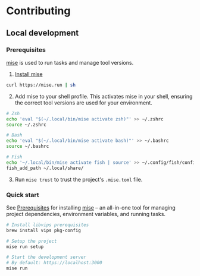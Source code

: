 # Contributing

## Local development

### Prerequisites

[mise](https://mise.jdx.dev/about.html) is used to run tasks and manage tool versions.

1. [Install mise](https://mise.jdx.dev/getting-started.html)

```sh
curl https://mise.run | sh
```

2. Add mise to your shell profile. This activates mise in your shell, ensuring the correct tool versions are used for your environment.

```sh
# Zsh
echo 'eval "$(~/.local/bin/mise activate zsh)"' >> ~/.zshrc
source ~/.zshrc

# Bash
echo 'eval "$(~/.local/bin/mise activate bash)"' >> ~/.bashrc
source ~/.bashrc

# Fish
echo '~/.local/bin/mise activate fish | source' >> ~/.config/fish/config.fish
fish_add_path ~/.local/share/
```

3. Run `mise trust` to trust the project's `.mise.toml` file.

### Quick start

See [Prerequisites](#prerequisites) for installing [mise](https://mise.jdx.dev/about.html) –
an all-in-one tool for managing project dependencies, environment variables, and running tasks.

```sh
# Install libvips prerequisites
brew install vips pkg-config

# Setup the project
mise run setup

# Start the development server
# By default: https://localhost:3000
mise run
```
